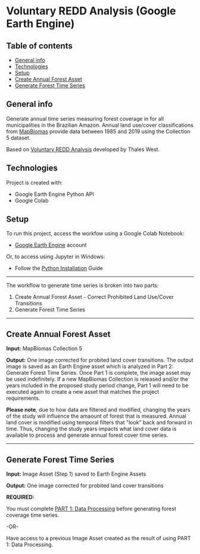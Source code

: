 # Voluntary REDD Analysis (Google Earth Engine)

## Table of contents
* [General info](#general-info)
* [Technologies](#technologies)
* [Setup](#setup)
* [Create Annual Forest Asset](#create-annual-forest-asset)
* [Generate Forest Time Series](#generate-forest-time-series)

## General info
Generate annual time series measuring forest coverage in for all municipalities in the Brazilian Amazon. Annual land use/cover classifications from [MapBiomas](https://mapbiomas.org/) provide data between 1985 and 2019 using the Collection 5 dataset.

Based on [Voluntary REDD Analysis](https://github.com/thaleswest/Voluntary-REDD-analysis) developed by Thales West.

	
## Technologies
Project is created with:
* Google Earth Engine Python API
* Google Colab

	
## Setup
To run this project, access the workfow using a Google Colab Notebook:
- [Google Earth Engine](https://earthengine.google.com/) account

Or, to access using Jupyter in Windows:
- Follow the [Python Installation](https://developers.google.com/earth-engine/python_install) Guide


---



The workflow to generate time series is broken into two parts: 

1.   Create Annual Forest Asset - Correct Prohibited Land Use/Cover Transitions
2.   Generate Forest Time Series

---


## Create Annual Forest Asset


**Input:** MapBiomas Collection 5

**Output:** One image corrected for probited land cover transitions.
The output image is saved as an Earth Engine asset which is analyzed in Part 2: Generate Forest Time Series. Once Part 1 is complete, the image asset may be used indefinitely. If a new MapBiomas Collection is released and/or the years included in the proposed study period change, Part 1 will need to be executed again to create a new asset that matches the project requirements.

**Please note**, due to how data are filtered and modified, changing the years of the study will influence the amaount of forest that is measured. Annual land cover is modified using temporal filters that "look" back and forward in time. Thus, changing the study years impacts what land cover data is available to process and generate annual forest cover time series.

---


## Generate Forest Time Series

**Input:** Image Asset (Step 1) saved to Earth Engine Assets

**Output:** One image corrected for probited land cover transitions

**REQUIRED:**

You must complete [PART 1: Data Processing](https://github.com/KA-Jones/Voluntary_REDD_Analysis_GEE/blob/master/Create_Annual_Forest_Asset.ipynb) before generating forest coverage time series.

-OR-

Have access to a previous Image Asset created as the result of using PART 1: Data Processing.
